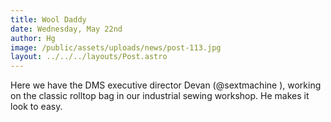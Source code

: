 ```yaml
---
title: Wool Daddy
date: Wednesday, May 22nd
author: Hg
image: /public/assets/uploads/news/post-113.jpg
layout: ../../../layouts/Post.astro
---
```


Here we have the DMS executive director Devan (@sextmachine ), working on the classic rolltop bag in our industrial sewing workshop. He makes it look to easy.
